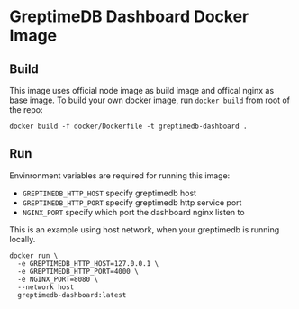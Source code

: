 # GreptimeDB Dashboard Docker Image

## Build

This image uses official node image as build image and offical nginx as base
image. To build your own docker image, run `docker build` from root of the repo:

```
docker build -f docker/Dockerfile -t greptimedb-dashboard .
```

## Run

Envinronment variables are required for running this image:

- `GREPTIMEDB_HTTP_HOST` specify greptimedb host
- `GREPTIMEDB_HTTP_PORT` specify greptimedb http service port
- `NGINX_PORT` specify which port the dashboard nginx listen to

This is an example using host network, when your greptimedb is running locally.

```
docker run \
  -e GREPTIMEDB_HTTP_HOST=127.0.0.1 \
  -e GREPTIMEDB_HTTP_PORT=4000 \
  -e NGINX_PORT=8080 \
  --network host
  greptimedb-dashboard:latest
```

